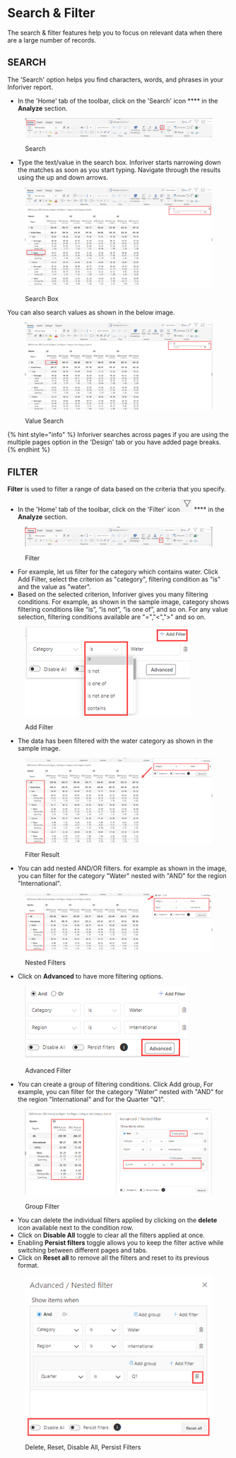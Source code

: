 # Search & Filter

The search & filter features help you to focus on relevant data when there are a large number of records.

## SEARCH

The 'Search' option helps you find characters, words, and phrases in your Inforiver report.

* In the 'Home' tab of the toolbar, click on the 'Search' icon **** in the **Analyze** section.

<figure><img src="../../../.gitbook/assets/Search (1).png" alt=""><figcaption><p>Search</p></figcaption></figure>

* Type the text/value in the search box. Inforiver starts narrowing down the matches as soon as you start typing. Navigate through the results using the up and down arrows.

<figure><img src="../../../.gitbook/assets/Searchbox (1).png" alt=""><figcaption><p>Search Box</p></figcaption></figure>

You can also search values as shown in the below image.

<figure><img src="../../../.gitbook/assets/ValueSearch.png" alt=""><figcaption><p>Value Search</p></figcaption></figure>

{% hint style="info" %}
Inforiver searches across pages if you are using the multiple pages option in the 'Design' tab or you have added page breaks.&#x20;
{% endhint %}

## FILTER

**Filter** is used to filter a range of data based on the criteria that you specify.

* In the 'Home' tab of the toolbar, click on the 'Filter' icon![](<../../../.gitbook/assets/image (3).png>) **** in the **Analyze** section.

<figure><img src="../../../.gitbook/assets/Dashboard.png" alt=""><figcaption><p>Filter</p></figcaption></figure>

* For example, let us filter for the category which contains water. Click Add Filter, select the criterion as "category", filtering condition as "is" and the value as "water".
* Based on the selected criterion, Inforiver gives you many filtering conditions. For example, as shown in the sample image, category shows filtering conditions like “is”, “is not”, “is one of”, and so on. For any value selection, filtering conditions available are "=","<",">" and so on.

<figure><img src="../../../.gitbook/assets/Condition (1).png" alt=""><figcaption><p>Add Filter</p></figcaption></figure>

* The data has been filtered with the water category as shown in the sample image.

<figure><img src="../../../.gitbook/assets/FiterCondition Applied.png" alt=""><figcaption><p>Filter Result</p></figcaption></figure>

* You can add nested AND/OR filters. for example as shown in the image, you can filter for the category "Water" nested with "AND" for the region "International". &#x20;

<figure><img src="../../../.gitbook/assets/Filterwith And OR.png" alt=""><figcaption><p>Nested Filters</p></figcaption></figure>

* Click on **Advanced** to have more filtering options.&#x20;

<figure><img src="../../../.gitbook/assets/Advanced.png" alt=""><figcaption><p>Advanced Filter</p></figcaption></figure>

* You can create a group of filtering conditions. Click Add group, For example, you can filter for the category "Water" nested with "AND" for the region "International" and for the Quarter "Q1". &#x20;

<figure><img src="../../../.gitbook/assets/GroupFilter.png" alt=""><figcaption><p>Group Filter</p></figcaption></figure>

* You can delete the individual filters applied by clicking on the **delete** icon available next to the condition row.
* Click on **Disable All** toggle to clear all the filters applied at once.
* Enabling **Persist filters** toggle allows you to keep the filter active while switching between different pages and tabs.
* Click on **Reset all** to remove all the filters and reset to its previous format.

<figure><img src="../../../.gitbook/assets/Delete (1).png" alt=""><figcaption><p>Delete, Reset, Disable All, Persist Filters</p></figcaption></figure>
